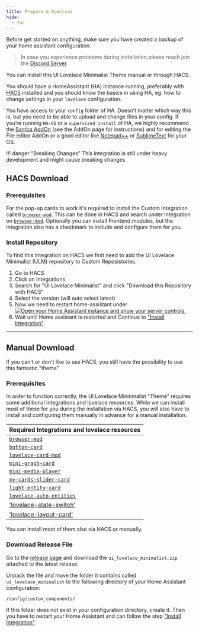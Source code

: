 ```yaml
---
title: Prepare & Download
hide:
  - toc
---
```

<!-- markdownlint-disable MD046 -->
Before get started on anything, make sure you have created a backup of your home assistant configuration.

> In case you experience problems during installation please reach join the [Discord Server](https://discord.gg/TPXg9b7GfR).

You can install this UI Lovelace Minimalist Theme manual or through HACS.

You should have a HomeAssistant (HA) instance running, preferably with [HACS](https://hacs.xyz/) installed and you should know the basics in using HA, eg. how to change settings in your `lovelace` configuration.

You have access to your `config` folder of HA. Doesn’t matter which way this is, but you need to be able to upload and change files in your config. If you’re running `HA-OS` or a `supervised install` of HA, we highly recommend the [Samba AddOn](https://www.home-assistant.io/common-tasks/supervised/#installing-and-using-the-samba-add-on) (see the AddOn page for instructions) and for editing the File editor AddOn or a good editor like [Notepad++](https://notepad-plus-plus.org/) or [SublimeText](https://www.sublimetext.com/) for your OS.

!!! danger "Breaking Changes"
    This integration is still under heavy development and might cause breaking changes

## HACS Download

### Prerequisites

For the pop-up cards to work it's required to install the Custom Integration called [`browser-mod`](https://github.com/thomasloven/hass-browser_mod). This can be done in HACS and search under Integration on [`browser-mod`](https://github.com/thomasloven/hass-browser_mod). Optionally you can install Frontend modules, but the integration also has a checkmark to include and configure them for you.

### Install Repository

To find this Integration on HACS we first need to add the UI Lovelace Minimalist (ULM) repository to Custom Reposistories.

1. Go to HACS
2. Click on Integrations
3. Search for "UI Lovelace Minimalist" and click "Download this Repository with HACS"
4. Select the version (will auto select latest)
5. Now we need to restart home-assistant under [![Open your Home Assistant instance and show your server controls.](https://my.home-assistant.io/badges/server_controls.svg)](https://my.home-assistant.io/redirect/server_controls/)
6. Wait until Home assistant is restarted and Continue to ["Install Integration"](https://ui-lovelace-minimalist.github.io/UI/setup/installation/#install-integration).

---

## Manual Download

If you can't or don't like to use HACS, you still have the possibility to use this fantastic "theme"

### Prerequisites

In order to function correctly, the UI Lovelace Mininmalist "Theme" requires some additional integrations and lovelace resources. While we can install most of these for you during the installation via HACS, you will also have to install and configuring them manually in advance for a manual installation.

| Required Integrations and lovelace resources                            |
|-------------------------------------------------------------------------|
| [`browser-mod`](https://github.com/thomasloven/hass-browser_mod)        |
| [`button-card`](https://github.com/custom-cards/button-card)            |
| [`lovelace-card-mod`](https://github.com/thomasloven/lovelace-card-mod) |
| [`mini-graph-card`](https://github.com/kalkih/mini-graph-card)          |
| [`mini-media-player`](https://github.com/kalkih/mini-media-player)      |
| [`my-cards-slider-card`](https://github.com/AnthonMS/my-cards)          |
| [`light-entity-card`](https://github.com/ljmerza/light-entity-card)     |
| [`lovelace-auto-entities`](https://github.com/thomasloven/lovelace-auto-entities)|
| ['lovelace-state-switch'](https://github.com/thomasloven/lovelace-state-switch)|
| ['lovelace-layout-card'](https://github.com/thomasloven/lovelace-layout-card)|

You can install most of them also via HACS or manually.

### Download Release File

Go to the [release page](https://github.com/UI-Lovelace-Minimalist/UI/releases) and download the `ui_lovelace_minimalist.zip` attached to the latest release.

Unpack the file and move the folder it contains called `ui_lovelace_minimalist` to the following directory of your Home Assistant configuration:

`/config/custom_components/`

If this folder does not exist in your configuration directory, create it.
Then you have to restart your Home Assistant and can follow the step ["Install Integration"](https://ui-lovelace-minimalist.github.io/UI/setup/installation/#install-integration).
